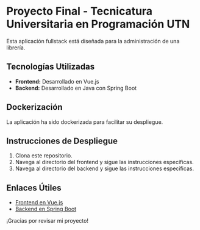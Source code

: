 # Proyecto Final - Tecnicatura Universitaria en Programación UTN

Esta aplicación fullstack está diseñada para la administración de una librería.

## Tecnologías Utilizadas

- **Frontend:** Desarrollado en Vue.js
- **Backend:** Desarrollado en Java con Spring Boot

## Dockerización

La aplicación ha sido dockerizada para facilitar su despliegue.

## Instrucciones de Despliegue

1. Clona este repositorio.
2. Navega al directorio del frontend y sigue las instrucciones específicas.
3. Navega al directorio del backend y sigue las instrucciones específicas.

## Enlaces Útiles

- [Frontend en Vue.js]([link_del_frontend](https://github.com/CristianGouget/Proyecto-final-laboratorio-4/tree/main/frontend)https://github.com/CristianGouget/Proyecto-final-laboratorio-4/tree/main/frontend)
- [Backend en Spring Boot](link_del_backend)

¡Gracias por revisar mi proyecto!
